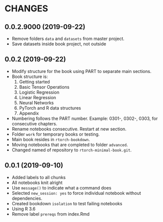 # CHANGES

## 0.0.2.9000 (2019-09-22)
* Remove folders `data` and `datasets` from master project.
* Save datasets inside book project, not outside

## 0.0.2 (2019-09-22)
* Modify structure for the book using PART to separate main sections.
* Book structure is:
  1. Getting started
  2. Basic Tensor Operations
  3. Logistic Regression
  4. Linear Regression
  5. Neural Networks
  6. PyTorch and R data structures
  7. Appendix
* Numbering follows the PART number. Example: 0301-, 0302-, 0303, for consecutive chapters. 
* Rename notebooks consecutive. Restart at new section.
* Folder `work` for temporary books or testing.
* Main book resides in `rtorch-bookdown`.
* Moving notebooks that are completed to folder `advanced`.
* Changed named of repository to `rtorch-minimal-book.git`.


## 0.0.1 (2019-09-10)
* Added labels to all chunks
* All notebooks knit alright
* Use `message()` to indicate what a command does
* Selected `new_session: yes` to force individual notebook without dependencies.
* Created bookdown `isolation` to test failing notebooks
* Using R 3.6
* Remove label `prereqs` from index.Rmd
